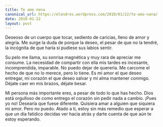 ```yaml
---
title: Te amo nena
canonical_url: https://elandres.wordpress.com/2010/01/22/te-amo-nana/
date: 2010-01-22
layout: post
---
```


Deseoso de un cuerpo que tocar, sediento de caricias, lleno de amor y alegría. Me surge la duda de porque la deseo, el pesar de que no la tendré, la incógnita de que haría si pudiese sus labios sentir.

<!--more-->

Su pelo me llama, su sonrisa magnética y muy rara de apreciar me consume. La necesidad de compartir con ella mis tardes es incesante, incomprendida, imparable. No puedo dejar de quererla. Me carcome el hecho de que no lo merece, pero lo tiene. Es mi amor el que deseo entregar, mi corazón el que deseo salvar y mi alma mantener conmigo. Déjate caer en mis brazos, déjate besar.

Mi persona más importante eres, a pesar de todo lo que has hecho. Dios está orgulloso de como entrego el corazón sin pedir nada a cambio. ¡Pues yo no! Desearía que fuese diferente. Quisiera amar a alguien que siquiera mi amor. Pero no puedo. Atado a ti, estoy sin más remedio que esperar a que un día fatídico decidas ver hacia atrás y darte cuenta de que aún te estoy esperando.
